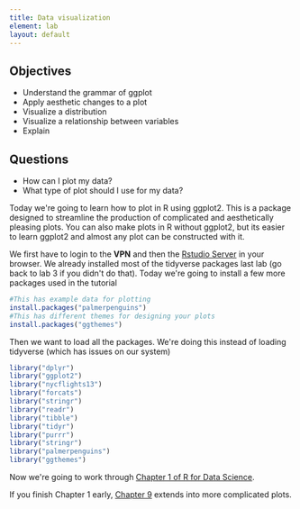 ```yaml
---
title: Data visualization
element: lab
layout: default
---
```


## Objectives

- Understand the grammar of ggplot
- Apply aesthetic changes to a plot
- Visualize a distribution
- Visualize a relationship between variables
- Explain

## Questions

- How can I plot my data?
- What type of plot should I use for my data?


Today we're going to learn how to plot in R using ggplot2.
This is a package designed to streamline the production
of complicated and aesthetically pleasing plots. You can also
make plots in R without ggplot2, but its easier to learn ggplot2
and almost any plot can be constructed with it.

We first have to login to the <b>VPN</b> and then the [Rstudio Server](https://indri.rcs.uvic.ca/)
in your browser. We already installed most of the tidyverse packages
last lab (go back to lab 3 if you didn't do that). Today we're going to install
a few more packages used in the tutorial

```R
#This has example data for plotting
install.packages("palmerpenguins")
#This has different themes for designing your plots
install.packages("ggthemes")

```

Then we want to load all the packages. We're doing this instead of loading
tidyverse (which has issues on our system)

```R
library("dplyr")
library("ggplot2")
library("nycflights13")
library("forcats")
library("stringr")
library("readr")
library("tibble")
library("tidyr")
library("purrr")
library("stringr")
library("palmerpenguins")
library("ggthemes")
```

Now we're going to work through [Chapter 1 of R for Data Science](https://r4ds.hadley.nz/data-visualize).

If you finish Chapter 1 early, [Chapter 9](https://r4ds.hadley.nz/layers)
extends into more complicated plots.
